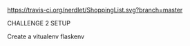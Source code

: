 
https://travis-ci.org/nerdlet/ShoppingList.svg?branch=master

CHALLENGE 2 SETUP

Create a vitualenv flaskenv
